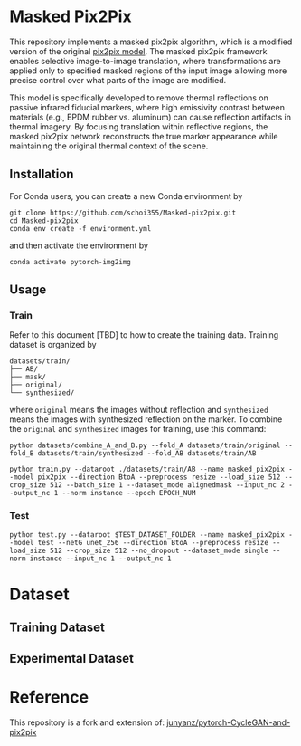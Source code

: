 
# Masked Pix2Pix

This repository implements a masked pix2pix algorithm, which is a modified version of the original [pix2pix model](https://github.com/junyanz/pytorch-CycleGAN-and-pix2pix).
The masked pix2pix framework enables selective image-to-image translation, where transformations are applied only to specified masked regions of the input image allowing more precise control over what parts of the image are modified.

This model is specifically developed to remove thermal reflections on passive infrared fiducial markers, where high emissivity contrast between materials (e.g., EPDM rubber vs. aluminum) can cause reflection artifacts in thermal imagery. By focusing translation within reflective regions, the masked pix2pix network reconstructs the true marker appearance while maintaining the original thermal context of the scene.

## Installation

For Conda users, you can create a new Conda environment by

```
git clone https://github.com/schoi355/Masked-pix2pix.git
cd Masked-pix2pix
conda env create -f environment.yml
```
and then activate the environment by
```
conda activate pytorch-img2img
```

## Usage
### Train
Refer to this document [TBD] to how to create the training data.
Training dataset is organized by
```
datasets/train/
├── AB/
├── mask/
├── original/
└── synthesized/
```
where `original` means the images without reflection and `synthesized` means the images with synthesized reflection on the marker. To combine the `original` and `synthesized` images for training, use this command:
```
python datasets/combine_A_and_B.py --fold_A datasets/train/original --fold_B datasets/train/synthesized --fold_AB datasets/train/AB
```

```
python train.py --dataroot ./datasets/train/AB --name masked_pix2pix --model pix2pix --direction BtoA --preprocess resize --load_size 512 --crop_size 512 --batch_size 1 --dataset_mode alignedmask --input_nc 2 --output_nc 1 --norm instance --epoch EPOCH_NUM
```

### Test

```
python test.py --dataroot $TEST_DATASET_FOLDER --name masked_pix2pix --model test --netG unet_256 --direction BtoA --preprocess resize --load_size 512 --crop_size 512 --no_dropout --dataset_mode single --norm instance --input_nc 1 --output_nc 1
```

# Dataset

## Training Dataset

## Experimental Dataset

# Reference

This repository is a fork and extension of: [junyanz/pytorch-CycleGAN-and-pix2pix](https://github.com/junyanz/pytorch-CycleGAN-and-pix2pix)
